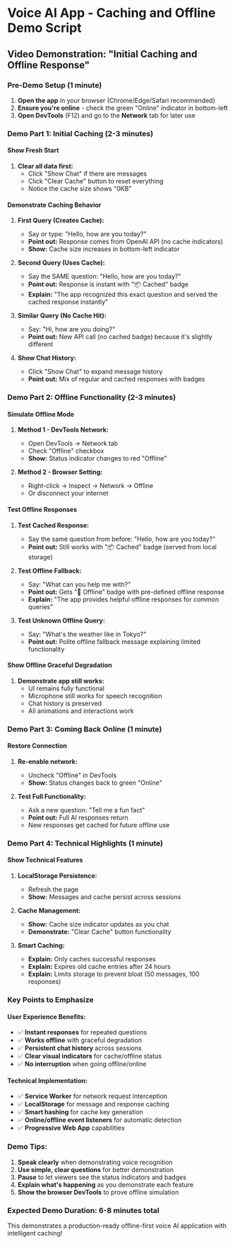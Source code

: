 # Voice AI App - Caching and Offline Demo Script

## Video Demonstration: "Initial Caching and Offline Response"

### Pre-Demo Setup (1 minute)

1. **Open the app** in your browser (Chrome/Edge/Safari recommended)
2. **Ensure you're online** - check the green "Online" indicator in bottom-left
3. **Open DevTools** (F12) and go to the **Network** tab for later use

### Demo Part 1: Initial Caching (2-3 minutes)

#### Show Fresh Start

1. **Clear all data first:**
    - Click "Show Chat" if there are messages
    - Click "Clear Cache" button to reset everything
    - Notice the cache size shows "0KB"

#### Demonstrate Caching Behavior

1. **First Query (Creates Cache):**

    - Say or type: "Hello, how are you today?"
    - **Point out:** Response comes from OpenAI API (no cache indicators)
    - **Show:** Cache size increases in bottom-left indicator

2. **Second Query (Uses Cache):**

    - Say the SAME question: "Hello, how are you today?"
    - **Point out:** Response is instant with "📦 Cached" badge
    - **Explain:** "The app recognized this exact question and served the cached response instantly"

3. **Similar Query (No Cache Hit):**

    - Say: "Hi, how are you doing?"
    - **Point out:** New API call (no cached badge) because it's slightly different

4. **Show Chat History:**
    - Click "Show Chat" to expand message history
    - **Point out:** Mix of regular and cached responses with badges

### Demo Part 2: Offline Functionality (2-3 minutes)

#### Simulate Offline Mode

1. **Method 1 - DevTools Network:**

    - Open DevTools → Network tab
    - Check "Offline" checkbox
    - **Show:** Status indicator changes to red "Offline"

2. **Method 2 - Browser Setting:**
    - Right-click → Inspect → Network → Offline
    - Or disconnect your internet

#### Test Offline Responses

1. **Test Cached Response:**

    - Say the same question from before: "Hello, how are you today?"
    - **Point out:** Still works with "📦 Cached" badge (served from local storage)

2. **Test Offline Fallback:**

    - Say: "What can you help me with?"
    - **Point out:** Gets "🔌 Offline" badge with pre-defined offline response
    - **Explain:** "The app provides helpful offline responses for common queries"

3. **Test Unknown Offline Query:**
    - Say: "What's the weather like in Tokyo?"
    - **Point out:** Polite offline fallback message explaining limited functionality

#### Show Offline Graceful Degradation

1. **Demonstrate app still works:**
    - UI remains fully functional
    - Microphone still works for speech recognition
    - Chat history is preserved
    - All animations and interactions work

### Demo Part 3: Coming Back Online (1 minute)

#### Restore Connection

1. **Re-enable network:**

    - Uncheck "Offline" in DevTools
    - **Show:** Status changes back to green "Online"

2. **Test Full Functionality:**
    - Ask a new question: "Tell me a fun fact"
    - **Point out:** Full AI responses return
    - New responses get cached for future offline use

### Demo Part 4: Technical Highlights (1 minute)

#### Show Technical Features

1. **LocalStorage Persistence:**

    - Refresh the page
    - **Show:** Messages and cache persist across sessions

2. **Cache Management:**

    - **Show:** Cache size indicator updates as you chat
    - **Demonstrate:** "Clear Cache" button functionality

3. **Smart Caching:**
    - **Explain:** Only caches successful responses
    - **Explain:** Expires old cache entries after 24 hours
    - **Explain:** Limits storage to prevent bloat (50 messages, 100 responses)

### Key Points to Emphasize

#### User Experience Benefits:

-   ✅ **Instant responses** for repeated questions
-   ✅ **Works offline** with graceful degradation
-   ✅ **Persistent chat history** across sessions
-   ✅ **Clear visual indicators** for cache/offline status
-   ✅ **No interruption** when going offline/online

#### Technical Implementation:

-   ✅ **Service Worker** for network request interception
-   ✅ **LocalStorage** for message and response caching
-   ✅ **Smart hashing** for cache key generation
-   ✅ **Online/offline event listeners** for automatic detection
-   ✅ **Progressive Web App** capabilities

### Demo Tips:

1. **Speak clearly** when demonstrating voice recognition
2. **Use simple, clear questions** for better demonstration
3. **Pause** to let viewers see the status indicators and badges
4. **Explain what's happening** as you demonstrate each feature
5. **Show the browser DevTools** to prove offline simulation

### Expected Demo Duration: 6-8 minutes total

This demonstrates a production-ready offline-first voice AI application with intelligent caching!
